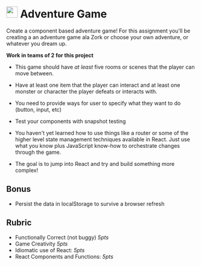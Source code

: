 <img src="https://cloud.githubusercontent.com/assets/478864/22186847/68223ce6-e0b1-11e6-8a62-0e3edc96725e.png" 
width=30> Adventure Game
===

Create a component based adventure game! For this assignment you'll be creating a 
an adventure game ala Zork or choose your own adventure, or whatever you dream up.

**Work in teams of 2 for this project**

* This game should have _at least_ five rooms or scenes that the player can move between. 

* Have at least one item that the player can interact and at least one monster or character
the player defeats or interacts with.

* You need to provide ways for user to specify what they want to do (button, input, etc) 

* Test your components with snapshot testing

* You haven't yet learned how to use things like a router or some of the higher level state management
techniques available in React. Just use what you know plus JavaScript know-how to orchestrate changes through the game.

* The goal is to jump into React and try and build something more complex!

## Bonus

* Persist the data in localStorage to survive a browser refresh

## Rubric
* Functionally Correct (not buggy) *5pts*
* Game Creativity *5pts*
* Idiomatic use of React: *5pts*
* React Components and Functions: *5pts* 
